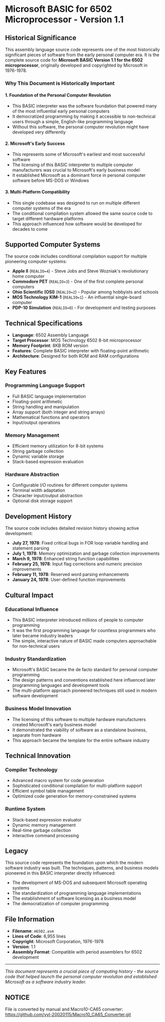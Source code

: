 # Microsoft BASIC for 6502 Microprocessor - Version 1.1

## Historical Significance

This assembly language source code represents one of the most historically significant pieces of software from the early personal computer era. It is the complete source code for **Microsoft BASIC Version 1.1 for the 6502 microprocessor**, originally developed and copyrighted by Microsoft in 1976-1978.

### Why This Document is Historically Important

#### 1. Foundation of the Personal Computer Revolution

- This BASIC interpreter was the software foundation that powered many of the most influential early personal computers
- It democratized programming by making it accessible to non-technical users through a simple, English-like programming language
- Without this software, the personal computer revolution might have developed very differently

#### 2. Microsoft's Early Success

- This represents some of Microsoft's earliest and most successful software
- The licensing of this BASIC interpreter to multiple computer manufacturers was crucial to Microsoft's early business model
- It established Microsoft as a dominant force in personal computer software before MS-DOS or Windows

#### 3. Multi-Platform Compatibility

- This single codebase was designed to run on multiple different computer systems of the era
- The conditional compilation system allowed the same source code to target different hardware platforms
- This approach influenced how software would be developed for decades to come

## Supported Computer Systems

The source code includes conditional compilation support for multiple pioneering computer systems:

- **Apple II** (`REALIO=4`) - Steve Jobs and Steve Wozniak's revolutionary home computer
- **Commodore PET** (`REALIO=3`) - One of the first complete personal computers
- **Ohio Scientific (OSI)** (`REALIO=2`) - Popular among hobbyists and schools
- **MOS Technology KIM-1** (`REALIO=1`) - An influential single-board computer
- **PDP-10 Simulation** (`REALIO=0`) - For development and testing purposes

## Technical Specifications

- **Language**: 6502 Assembly Language
- **Target Processor**: MOS Technology 6502 8-bit microprocessor
- **Memory Footprint**: 8KB ROM version
- **Features**: Complete BASIC interpreter with floating-point arithmetic
- **Architecture**: Designed for both ROM and RAM configurations

## Key Features

### Programming Language Support

- Full BASIC language implementation
- Floating-point arithmetic
- String handling and manipulation
- Array support (both integer and string arrays)
- Mathematical functions and operators
- Input/output operations

### Memory Management

- Efficient memory utilization for 8-bit systems
- String garbage collection
- Dynamic variable storage
- Stack-based expression evaluation

### Hardware Abstraction

- Configurable I/O routines for different computer systems
- Terminal width adaptation
- Character input/output abstraction
- Optional disk storage support

## Development History

The source code includes detailed revision history showing active development:

- **July 27, 1978**: Fixed critical bugs in FOR loop variable handling and statement parsing
- **July 1, 1978**: Memory optimization and garbage collection improvements  
- **March 9, 1978**: Enhanced string function capabilities
- **February 25, 1978**: Input flag corrections and numeric precision improvements
- **February 11, 1978**: Reserved word parsing enhancements
- **January 24, 1978**: User-defined function improvements

## Cultural Impact

### Educational Influence

- This BASIC interpreter introduced millions of people to computer programming
- It was the first programming language for countless programmers who later became industry leaders
- The simple, interactive nature of BASIC made computers approachable for non-technical users

### Industry Standardization

- Microsoft's BASIC became the de facto standard for personal computer programming
- The design patterns and conventions established here influenced later programming languages and development tools
- The multi-platform approach pioneered techniques still used in modern software development

### Business Model Innovation

- The licensing of this software to multiple hardware manufacturers created Microsoft's early business model
- It demonstrated the viability of software as a standalone business, separate from hardware
- This approach became the template for the entire software industry

## Technical Innovation

### Compiler Technology

- Advanced macro system for code generation
- Sophisticated conditional compilation for multi-platform support
- Efficient symbol table management
- Optimized code generation for memory-constrained systems

### Runtime System

- Stack-based expression evaluator
- Dynamic memory management
- Real-time garbage collection
- Interactive command processing

## Legacy

This source code represents the foundation upon which the modern software industry was built. The techniques, patterns, and business models pioneered in this BASIC interpreter directly influenced:

- The development of MS-DOS and subsequent Microsoft operating systems
- The standardization of programming language implementations
- The establishment of software licensing as a business model
- The democratization of computer programming

## File Information

- **Filename**: `m6502.asm`
- **Lines of Code**: 6,955 lines
- **Copyright**: Microsoft Corporation, 1976-1978
- **Version**: 1.1
- **Assembly Format**: Compatible with period assemblers for 6502 development

---

*This document represents a crucial piece of computing history - the source code that helped launch the personal computer revolution and established Microsoft as a software industry leader.*

## NOTICE

File is converted by manual and Macro10-CA65 converter:
https://github.com/yyl-20020115/Macro10_CA65_Converter.git
